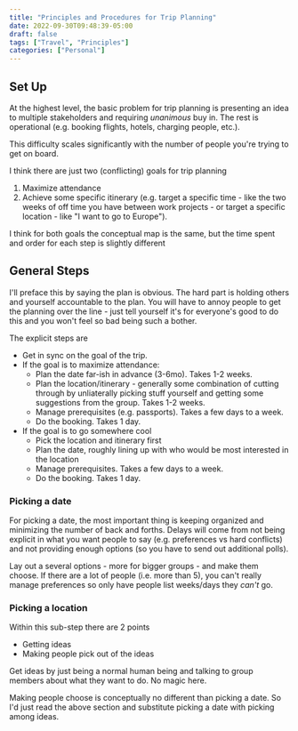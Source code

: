 ```yaml
---
title: "Principles and Procedures for Trip Planning" 
date: 2022-09-30T09:48:39-05:00
draft: false
tags: ["Travel", "Principles"]
categories: ["Personal"]
---
```


## Set Up
At the highest level, the basic problem for trip planning is presenting an idea to multiple stakeholders and requiring *unanimous* buy in.
The rest is operational (e.g. booking flights, hotels, charging people, etc.). 

This difficulty scales significantly with the number of people you're trying to get on board. 

I think there are just two (conflicting) goals for trip planning
1. Maximize attendance
2. Achieve some specific itinerary (e.g. target a specific time - like the two weeks of off time you have between work projects - or target a specific location - like "I want to go to Europe"). 

I think for both goals the conceptual map is the same, but the time spent and order for each step is slightly different

## General Steps
I'll preface this by saying the plan is obvious. The hard part is holding others and yourself accountable to the plan. You will have to annoy people to get the planning over the line - just tell yourself it's for everyone's good to do this and you won't feel so bad being such a bother. 

The explicit steps are
* Get in sync on the goal of the trip. 
* If the goal is to maximize attendance: 
	- Plan the date far-ish in advance (3-6mo). Takes 1-2 weeks. 
	- Plan the location/itinerary - generally some combination of cutting through by unliaterally picking stuff yourself and getting some suggestions from the group. Takes 1-2 weeks. 
	- Manage prerequisites (e.g. passports). Takes a few days to a week. 
	- Do the booking. Takes 1 day.  
* If the goal is to go somewhere cool
	- Pick the location and itinerary first
	- Plan the date, roughly lining up with who would be most interested in the location
	- Manage prerequisites. Takes a few days to a week. 
	- Do the booking. Takes 1 day. 

### Picking a date
For picking a date, the most important thing is keeping organized and minimizing the number of back and forths. Delays will come from not being explicit in what you want people to say (e.g. preferences vs hard conflicts) and not providing enough options (so you have to send out additional polls). 

Lay out a several options - more for bigger groups - and make them choose. If there are a lot of people (i.e. more than 5), you can't really manage preferences so only have people list weeks/days they *can't* go. 

### Picking a location
Within this sub-step there are 2 points
* Getting ideas
* Making people pick out of the ideas

Get ideas by just being a normal human being and talking to group members about what they want to do. No magic here. 

Making people choose is conceptually no different than picking a date. So I'd just read the above section and substitute picking a date with picking among ideas. 
